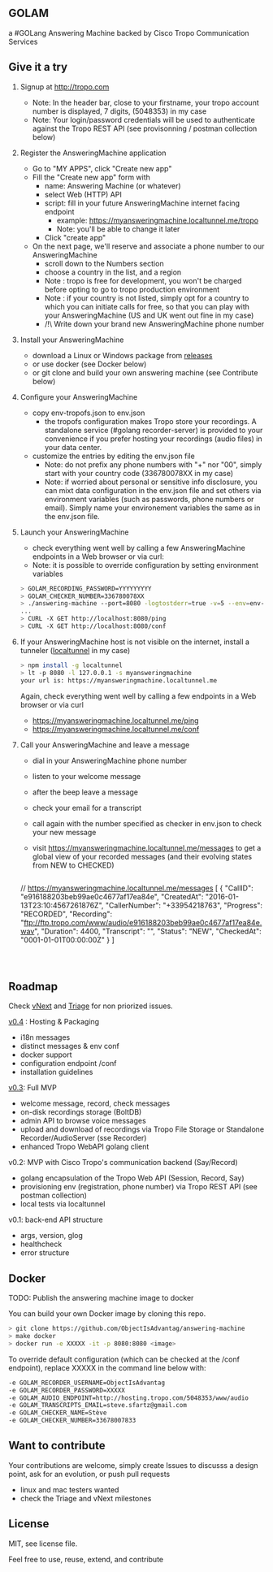 ## GOLAM

a #GOLang Answering Machine backed by Cisco Tropo Communication Services 


## Give it a try

1. Signup at http://tropo.com
   - Note: In the header bar, close to your firstname, your tropo account number is displayed, 7 digits, (5048353) in my case  
   - Note: Your login/password credentials will be used to authenticate against the Tropo REST API (see provisonning / postman collection below) 

2. Register the AnsweringMachine application
   - Go to "MY APPS", click "Create new app"
   - Fill the "Create new app" form with
      - name: Answering Machine (or whatever)
      - select Web (HTTP) API
      - script: fill in your future AnsweringMachine internet facing endpoint
         - example: https://myansweringmachine.localtunnel.me/tropo
         - Note: you'll be able to change it later
      - Click "create app"
   - On the next page, we'll reserve and associate a phone number to our AnsweringMachine
      - scroll down to the Numbers section
      - choose a country in the list, and a region 
      - Note : tropo is free for development, you won't be charged before opting to go to tropo production environment
      - Note : if your country is not listed, simply opt for a country to which you can initiate calls for free, so that you can play with your AnsweringMachine (US and UK went out fine in my case)
      - /!\ Write down your brand new AnsweringMachine phone number
         
3. Install your AnsweringMachine
   - download a Linux or Windows package from [releases](https://github.com/ObjectIsAdvantag/answering-machine/releases)
   - or use docker (see Docker below)
   - or git clone and build your own answering machine (see Contribute below)
   
4. Configure your AnsweringMachine
   - copy env-tropofs.json to env.json
       - the tropofs configuration makes Tropo store your recordings. A standalone service (#golang recorder-server) is provided to your convenience if you prefer hosting your recordings (audio files) in your data center.
   - customize the entries by editing the env.json file
       - Note: do not prefix any phone numbers with "+" nor "00", simply start with your country code (336780078XX in my case)
       - Note: if worried about personal or sensitive info disclosure, you can mixt data configuration in the env.json file and set others via environment variables (such as passwords, phone numbers or email). Simply name your environement variables the same as in the env.json file.

5. Launch your AnsweringMachine
   - check everything went well by calling a few AnsweringMachine endpoints in a Web browser or via curl:
   - Note: it is possible to override configuration by setting environment variables

   ``` bash
   > GOLAM_RECORDING_PASSWORD=YYYYYYYYY
   > GOLAM_CHECKER_NUMBER=336780078XX
   > ./answering-machine --port=8080 -logtostderr=true -v=5 --env=env-tropofs.json --messages=messages-fr.json
   ...
   > CURL -X GET http://localhost:8080/ping
   > CURL -X GET http://localhost:8080/conf
   ```

6. If your AnsweringMachine host is not visible on the internet, install a tunneler ([localtunnel](http://localtunnel.me/) in my case)

   ``` bash
   > npm install -g localtunnel
   > lt -p 8080 -l 127.0.0.1 -s myansweringmachine
   your url is: https://myansweringmachine.localtunnel.me
   ```

   Again, check everything went well by calling a few endpoints in a Web browser or via curl
      - https://myansweringmachine.localtunnel.me/ping
      - https://myansweringmachine.localtunnel.me/conf


7. Call your AnsweringMachine and leave a message
   - dial in your AnsweringMachine phone number
   - listen to your welcome message
   - after the beep leave a message
   - check your email for a transcript 
   - call again with the number specified as checker in env.json to check your new message
   - visit https://myansweringmachine.localtunnel.me/messages to get a global view of your recorded messages (and their evolving states from NEW to CHECKED)

     ``` bash
    // https://myansweringmachine.localtunnel.me/messages
    [
      {
        "CallID": "e916188203beb99ae0c4677af17ea84e",
        "CreatedAt": "2016-01-13T23:10:4567261876Z",
        "CallerNumber": "+33954218763",
        "Progress": "RECORDED",
        "Recording": "ftp://ftp.tropo.com/www/audio/e916188203beb99ae0c4677af17ea84e.wav",
        "Duration": 4400,
        "Transcript": "",
        "Status": "NEW",
        "CheckedAt": "0001-01-01T00:00:00Z"
      }
    ]
    ```
 


## Roadmap

Check [vNext](https://github.com/ObjectIsAdvantag/answering-machine/milestones/vNext) and [Triage](https://github.com/ObjectIsAdvantag/answering-machine/milestones/Triage) for non priorized issues.

[v0.4](https://github.com/ObjectIsAdvantag/answering-machine/milestones/v0.4) : Hosting & Packaging
   - i18n messages
   - distinct messages & env conf
   - docker support
   - configuration endpoint /conf
   - installation guidelines
   
[v0.3](https://github.com/ObjectIsAdvantag/answering-machine/milestones/v0.3): Full MVP
   - welcome message, record, check messages
   - on-disk recordings storage (BoltDB)
   - admin API to browse voice messages
   - upload and download of recordings via Tropo File Storage or Standalone Recorder/AudioServer (sse Recorder)
   - enhanced Tropo WebAPI golang client
    
v0.2: MVP with Cisco Tropo's communication backend (Say/Record)
   - golang encapsulation of the Tropo Web API (Session, Record, Say)  
   - provisioning env (registration, phone number) via Tropo REST API (see postman collection)
   - local tests via localtunnel 
   
v0.1: back-end API structure
   - args, version, glog
   - healthcheck
   - error structure


## Docker
 
TODO: Publish the answering machine image to docker

You can build your own Docker image by cloning this repo.

``` bash
> git clone https://github.com/ObjectIsAdvantag/answering-machine
> make docker
> docker run -e XXXXX -it -p 8080:8080 <image>  
```

To override default configuration (which can be checked at the /conf endpoint), replace XXXXX in the command line below with:
``` bash
-e GOLAM_RECORDER_USERNAME=ObjectIsAdvantag 
-e GOLAM_RECORDER_PASSWORD=XXXXX
-e GOLAM_AUDIO_ENDPOINT=http://hosting.tropo.com/5048353/www/audio
-e GOLAM_TRANSCRIPTS_EMAIL=steve.sfartz@gmail.com
-e GOLAM_CHECKER_NAME=Stève
-e GOLAM_CHECKER_NUMBER=33678007833
``` 


## Want to contribute 

Your contributions are welcome, simply create Issues to discusss a design point, ask for an evolution, or push pull requests 
   - linux and mac testers wanted
   - check the Triage and vNext milestones 


## License

MIT, see license file.

Feel free to use, reuse, extend, and contribute




